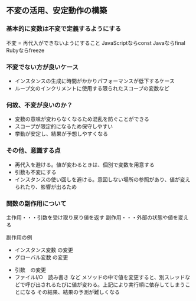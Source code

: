 ## 不変の活用、安定動作の構築

### 基本的に変数は不変で定義するようにする
不変 = 再代入ができないようにすること
JavaScriptならconst
Javaならfinal
Rubyならfreeze

### 不変でない方が良いケース
* インスタンスの生成に時間がかかりパフォーマンスが低下するケース
* ループ文のインクリメントに使用する限られたスコープの変数など


### 何故、不変が良いのか？
* 変数の意味が変わらなくなるため混乱を防ぐことができる
* スコープが限定的になるため保守しやすい
* 挙動が安定し、結果が予想しやすくなる

### その他、意識する点
* 再代入を避ける。値が変わるときは、個別で変数を用意する
* 引数も不変にする
* インスタンスの使い回しを避ける。意図しない場所の参照があり、値が変えられたり、影響が出るため

### 関数の副作用について
主作用・・・引数を受け取り戻り値を返す
副作用・・・外部の状態や値を変える

副作用の例
* インスタンス変数 の変更
* グローバル変数 の変更
+ 引数　の変更
+ ファイルI/O　読み書き
など
メソッドの中で値を変更すると、別スレッドなどで呼び出されるたびに値が変わる。上記により実行順に依存してしまうことになる
その結果、結果の予測が難しくなる